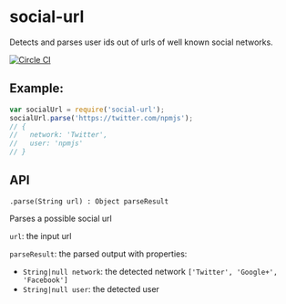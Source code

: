 # social-url

Detects and parses user ids out of urls of well known social networks.

[![Circle CI](https://circleci.com/gh/Woorank/social-url.svg?style=svg)](https://circleci.com/gh/Woorank/social-url)

## Example:

```js
var socialUrl = require('social-url');
socialUrl.parse('https://twitter.com/npmjs');
// {
//   network: 'Twitter',
//   user: 'npmjs'
// }
```

## API

`.parse(String url) : Object parseResult`

Parses a possible social url

`url`: the input url

`parseResult`: the parsed output with properties:
  - `String|null network`: the detected network `['Twitter', 'Google+', 'Facebook']`
  - `String|null user`: the detected user
